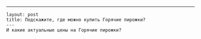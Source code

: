 ---
	layout: post 
	title: Подскажите, где можно купить Горячие пирожки? 
	--- 
	И какие актуальные цены на Горячие пирожки?